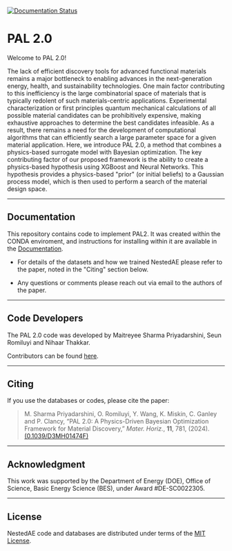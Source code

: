 [![Documentation Status](https://readthedocs.org/projects/pal2/badge/?version=latest)](http://pal2.readthedocs.io/)

# PAL 2.0
Welcome to PAL 2.0!

The lack of efficient discovery tools for advanced functional materials remains a major bottleneck to enabling advances in the next-generation energy, health, and sustainability technologies. One main factor contributing to this inefficiency is the large combinatorial space of materials that is typically redolent of such materials-centric applications. Experimental characterization or first principles quantum mechanical calculations of all possible material candidates can be prohibitively expensive, making exhaustive approaches to determine the best candidates infeasible. As a result, there remains a need for the development of computational algorithms that can efficiently search a large parameter space for a given material application. Here, we introduce PAL 2.0, a method that combines a physics-based surrogate model with Bayesian optimization. The key contributing factor of our proposed framework is the ability to create a physics-based hypothesis using XGBoost and Neural Networks. This hypothesis provides a physics-based "prior" (or initial beliefs) to a Gaussian process model, which is then used to perform a search of the material design space.

<hr>

Documentation
----------------

This repository contains code to implement PAL2. It 
was created within the CONDA enviroment, and instructions 
for installing within it are available in the [Documentation](http://pal2.readthedocs.io/).

* For details of the datasets and how we trained NestedAE 
please refer to the paper, noted in the "Citing" section below.

* Any questions or comments please reach out via email
to the authors of the paper.

<hr>

Code Developers
----------------

The PAL 2.0 code was developed by Maitreyee Sharma Priyadarshini, Seun Romiluyi and Nihaar Thakkar.

Contributors can be found [here](https://github.com/ClancyLab/PAL2/graphs/contributors).

<hr>

Citing
----------------
If you use the databases or codes, please cite the paper:

>M. Sharma Priyadarshini, O. Romiluyi, Y. Wang, K. Miskin, C. Ganley and P. Clancy, “PAL 2.0: A Physics-Driven Bayesian Optimization Framework for Material Discovery,” _Mater. Horiz._, **11**, 781, (2024). [(0.1039/D3MH01474F)](http://doi.org/10.1039/D3MH01474F)

<hr>

Acknowledgment
----------------

This work was supported by 
the Department of Energy (DOE), Office of Science, Basic Energy Science (BES), under Award #DE-SC0022305.

<hr>

License
----------------

NestedAE code and databases are distributed under terms of the [MIT License](https://github.com/ClancyLab/PAL2/blob/main/LICENSE.txt).
